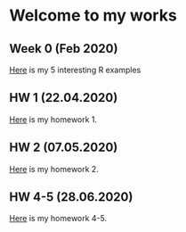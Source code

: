 # Welcome to my works

## Week 0 (Feb 2020)
[Here](files/homework_0.html) is my 5 interesting R examples

## HW 1 (22.04.2020)
[Here](HW1/homework_1.html) is my homework 1.

## HW 2 (07.05.2020)
[Here](hw_2/HW_2.html) is my homework 2.

## HW 4-5 (28.06.2020)
[Here](hw4-5/HW_4_5.html) is my homework 4-5.
